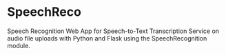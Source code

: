 # SpeechReco
Speech Recognition Web App for Speech-to-Text Transcription Service on audio file uploads with Python and Flask using the SpeechRecognition module.
